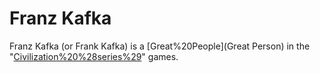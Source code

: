 # Franz Kafka

Franz Kafka (or Frank Kafka) is a [Great%20People](Great Person) in the "[Civilization%20%28series%29](Civilization)" games.